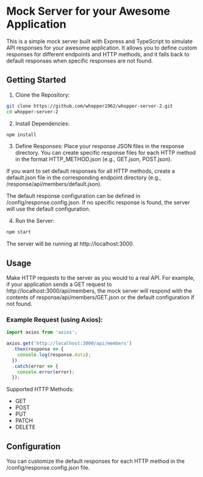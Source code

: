 # Mock Server for your Awesome Application
This is a simple mock server built with Express and TypeScript to simulate API responses for your awesome application. It allows you to define custom responses for different endpoints and HTTP methods, and it falls back to default responses when specific responses are not found.

## Getting Started
1. Clone the Repository:
```bash
git clone https://github.com/whopper1962/whopper-server-2.git
cd whopper-server-2
```

2. Install Dependencies:
```bash
npm install
```
3. Define Responses:
Place your response JSON files in the response directory. You can create specific response files for each HTTP method in the format HTTP_METHOD.json (e.g., GET.json, POST.json).

If you want to set default responses for all HTTP methods, create a default.json file in the corresponding endpoint directory (e.g., /response/api/members/default.json).

The default response configuration can be defined in /config/response.config.json. If no specific response is found, the server will use the default configuration.

4. Run the Server:

```bash
npm start
```
The server will be running at http://localhost:3000.

## Usage
Make HTTP requests to the server as you would to a real API. For example, if your application sends a GET request to http://localhost:3000/api/members, the mock server will respond with the contents of response/api/members/GET.json or the default configuration if not found.

### Example Request (using Axios):
```javascript
import axios from 'axios';

axios.get('http://localhost:3000/api/members')
  .then(response => {
    console.log(response.data);
  })
  .catch(error => {
    console.error(error);
  });
```
Supported HTTP Methods:
- GET
- POST
- PUT
- PATCH
- DELETE

## Configuration
You can customize the default responses for each HTTP method in the /config/response.config.json file.

